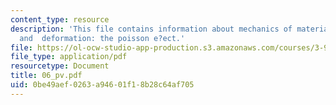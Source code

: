 ```yaml
---
content_type: resource
description: 'This file contains information about mechanics of materials, stresses,
  and  deformation: the poisson e?ect.'
file: https://ol-ocw-studio-app-production.s3.amazonaws.com/courses/3-91-mechanical-behavior-of-plastics-spring-2007/0be49aef0263a94601f18b28c64af705_06_pv.pdf
file_type: application/pdf
resourcetype: Document
title: 06_pv.pdf
uid: 0be49aef-0263-a946-01f1-8b28c64af705
---
```

